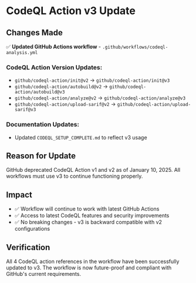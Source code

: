 # CodeQL Action v3 Update

## Changes Made

✅ **Updated GitHub Actions workflow** - `.github/workflows/codeql-analysis.yml`

### CodeQL Action Version Updates:
- `github/codeql-action/init@v2` → `github/codeql-action/init@v3`
- `github/codeql-action/autobuild@v2` → `github/codeql-action/autobuild@v3`
- `github/codeql-action/analyze@v2` → `github/codeql-action/analyze@v3`
- `github/codeql-action/upload-sarif@v2` → `github/codeql-action/upload-sarif@v3`

### Documentation Updates:
- Updated `CODEQL_SETUP_COMPLETE.md` to reflect v3 usage

## Reason for Update
GitHub deprecated CodeQL Action v1 and v2 as of January 10, 2025. All workflows must use v3 to continue functioning properly.

## Impact
- ✅ Workflow will continue to work with latest GitHub Actions
- ✅ Access to latest CodeQL features and security improvements
- ✅ No breaking changes - v3 is backward compatible with v2 configurations

## Verification
All 4 CodeQL action references in the workflow have been successfully updated to v3. The workflow is now future-proof and compliant with GitHub's current requirements.